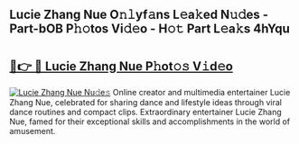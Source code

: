 ## Lucie Zhang Nue O𝚗𝚕yf𝚊ns L𝚎a𝚔ed N𝚞𝚍es - Part-bOB P𝚑𝚘tos Vi𝚍𝚎o - H𝚘𝚝 Part L𝚎a𝚔s 4hYqu

# <h2><a href="http://kf4sgu.oniu.top/?m=Lucie+Zhang+Nue">🔗👉 🔴 Lucie Zhang Nue P𝚑ot𝚘𝚜 V𝚒d𝚎o</a></h2>

[![Lucie Zhang Nue Nu𝚍e𝚜](https://i.imgur.com/0qMVB7G.gif)](http://kf4sgu.oniu.top/?m=Lucie+Zhang+Nue)
Online creator and multimedia entertainer Lucie Zhang Nue, celebrated for sharing dance and lifestyle ideas through viral dance routines and compact clips. Extraordinary entertainer Lucie Zhang Nue, famed for their exceptional skills and accomplishments in the world of amusement.  
